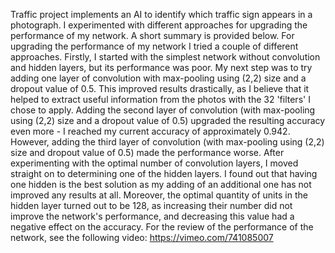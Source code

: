 Traffic project implements an AI to identify which traffic sign appears in a photograph. I experimented with different approaches for upgrading the performance of my network. A short summary is provided below.
For upgrading the performance of my network I tried a couple of different approaches. Firstly, I started with the simplest network without convolution and hidden layers, but its performance was poor. My next step was to try adding one layer of convolution with max-pooling using (2,2) size and a dropout value of 0.5. This improved results drastically, as I believe that it helped to extract useful information from the photos with the 32 'filters' I chose to apply. Adding the second layer of convolution (with max-pooling using (2,2) size and a dropout value of 0.5) upgraded the resulting accuracy even more - I reached my current accuracy of approximately 0.942. However, adding the third layer of convolution (with max-pooling using (2,2) size and dropout value of 0.5) made the performance worse.
After experimenting with the optimal number of convolution layers, I moved straight on to determining one of the hidden layers. I found out that having one hidden is the best solution as my adding of an additional one has not improved any results at all. Moreover, the optimal quantity of units in the hidden layer turned out to be 128, as increasing their number did not improve the network's performance, and decreasing this value had a negative effect on the accuracy. 
For the review of the performance of the network, see the following video: https://vimeo.com/741085007
